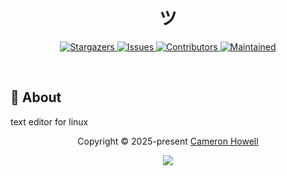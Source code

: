 <h1 align="center">
  <img
    src="https://raw.githubusercontent.com/catppuccin/catppuccin/main/assets/misc/transparent.png"
    height="30"
    width="0px"
  />
   ツ
  <img
    src="https://raw.githubusercontent.com/catppuccin/catppuccin/main/assets/misc/transparent.png"
    height="30"
    width="0px"
  />
</h1>

<p align="center">
  <a href="https://github.com/crhowell3/tsu/stargazers">
    <img
      alt="Stargazers"
      src="https://img.shields.io/github/stars/crhowell3/tsu?style=for-the-badge&logo=starship&color=b16286&logoColor=d9e0ee&labelColor=282a36"
    />
  </a>
  <a href="https://github.com/crhowell3/tsu/issues">
    <img
      alt="Issues"
      src="https://img.shields.io/github/issues/crhowell3/tsu?style=for-the-badge&logo=gitbook&color=d79921&logoColor=d9e0ee&labelColor=282a36"
    />
  </a>
  <a href="https://github.com/crhowell3/tsu/contributors">
    <img
      alt="Contributors"
      src="https://img.shields.io/github/contributors/crhowell3/tsu?style=for-the-badge&logo=opensourceinitiative&color=689d6a&logoColor=d9e0ee&labelColor=282a36"
    />
  </a>
  <a href="#">
    <img
      alt="Maintained"
      src="https://img.shields.io/maintenance/yes/2025?style=for-the-badge&color=98971a&labelColor=282a36"
    />
  </a>
</p>
&nbsp;

## 💭 About

text editor for linux

<p align="center">
  Copyright &copy; 2025-present
  <a href="https://github.com/crhowell3" target="_blank">Cameron Howell</a>
</p>

<p align="center">
  <a href="https://github.com/crhowell3/tsu/blob/main/LICENSE"
    ><img
      src="https://img.shields.io/static/v1.svg?style=for-the-badge&label=License&message=GPL-3.0&logoColor=d9e0ee&colorA=282a36&colorB=b16286"
  /></a>
</p>
